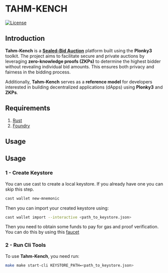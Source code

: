 # TAHM-KENCH

[![License](https://img.shields.io/github/license/sota-zk-labs/orn)](./LICENSE)

[//]: # ([![Continuous Integration]&#40;https://github.com/sota-zk/orn/actions/workflows/ci.yaml/badge.svg&#41;]&#40;https://github.com/sota-zk/orn/actions/workflows/ci.yaml/badge.svg&#41;)

## Introduction

**Tahm-Kench** is a [**Sealed-Bid Auction**](https://www.investopedia.com/terms/s/sealed-bid-auction.asp) platform built using the
**Plonky3** toolkit. The project aims to facilitate secure and private auctions by leveraging **zero-knowledge proofs (ZKPs)** to
determine the highest bidder without revealing individual bid amounts. This ensures both privacy and fairness in the bidding process.

Additionally, **Tahm-Kench** serves as a **reference model** for developers interested in building decentralized applications (dApps)
using **Plonky3** and **ZKPs**.

## Requirements

1. [Rust](https://www.rust-lang.org/tools/install)
2. [Foundry](https://getfoundry.sh)

## Usage

## Usage

### 1 - Create Keystore

You can use cast to create a local keystore.
If you already have one you can skip this step.

```bash
cast wallet new-mnemonic
```

Then you can import your created keystore using:

```bash
cast wallet import --interactive <path_to_keystore.json>
```

Then you need to obtain some funds to pay for gas and proof verification.
You can do this by using this [faucet](https://cloud.google.com/application/web3/faucet/ethereum/holesky)

### 2 - Run Cli Tools

To use **Tahm-Kench**, you need run:
```bash
make make start-cli KEYSTORE_PATH=<path_to_keystore.json>
```
